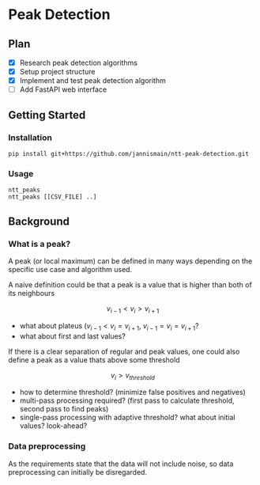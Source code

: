 # Peak Detection

## Plan

- [x] Research peak detection algorithms
- [x] Setup project structure
- [x] Implement and test peak detection algorithm
- [ ] Add FastAPI web interface

## Getting Started

### Installation

    pip install git+https://github.com/jannismain/ntt-peak-detection.git

### Usage

    ntt_peaks
    ntt_peaks [[CSV_FILE] ..]

## Background

### What is a peak?

A peak (or local maximum) can be defined in many ways depending on the specific use case and algorithm used.

A naive definition could be that a peak is a value that is higher than both of its neighbours

$$ v_{i-1} < v_{i} > v_{i+1} $$

- what about plateus ($v_{i-1} < v_{i} = v_{i+1}$, $v_{i-1} = v_{i} = v_{i+1}$?
- what about first and last values?

If there is a clear separation of regular and peak values, one could also define a peak as a value thats above some threshold

$$ v_{i} > v_{threshold} $$

- how to determine threshold? (minimize false positives and negatives)
- multi-pass processing required? (first pass to calculate threshold, second pass to find peaks)
- single-pass processing with adaptive threshold? what about initial values? look-ahead?

### Data preprocessing

As the requirements state that the data will not include noise, so data preprocessing can initially be disregarded.
